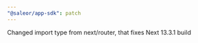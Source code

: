 ```yaml
---
"@saleor/app-sdk": patch
---
```


Changed import type from next/router, that fixes Next 13.3.1 build
